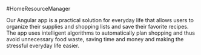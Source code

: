 #HomeResourceManager

Our Angular app is a practical solution for everyday life that allows users to organize their supplies and shopping lists and save their favorite recipes. The app uses intelligent algorithms to automatically plan shopping and thus avoid unnecessary food waste, saving time and money and making the stressful everyday life easier.